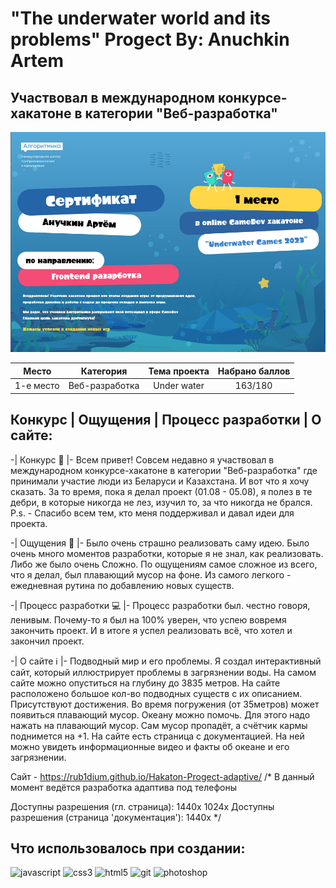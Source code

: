 # "The underwater world and its problems" Progect By: Anuchkin Artem

## Участвовал в международном конкурсе-хакатоне в категории "Веб-разработка"

<img src="assets/dip.jpg">

| Место         | Категория          | Тема проекта | Набрано баллов |
|:-------------:|:------------------:|:------------:|:--------------:|
| 1-e место     | Веб-разработка     | Under water  | 163/180        |

## Конкурс | Ощущения | Процесс разработки | О сайте:

-| Конкурс 👾 |-
Всем привет! Совсем недавно я участвовал в международном конкурсе-хакатоне в категории "Веб-разработка" где принимали участие люди из Беларуси и Казахстана. И вот что я хочу сказать. За то время, пока я делал проект (01.08 - 05.08), я полез в те дебри, в которые никогда не лез, изучил то, за что никогда не брался. P.s. - Спасибо всем тем, кто меня поддерживал и давал идеи для проекта.

-| Ощущения 🤯 |-
Было очень страшно реализовать саму идею. Было очень много моментов разработки, которые я не знал, как реализовать. Либо же было очень
Сложно. По ощущениям самое сложное из всего, что я делал, был плавающий мусор на фоне. Из самого легкого - ежедневная рутина по добавлению новых существ.

-| Процесс разработки 💻 |-
Процесс разработки был. честно говоря, ленивым. Почему-то я был на 100% уверен, что успею вовремя закончить проект. И в итоге я успел реализовать всё, что хотел и закончил проект.


-| О сайте ℹ️ |-
Подводный мир и его проблемы. Я создал интерактивный сайт, который иллюстрирует проблемы в загрязнении воды. На самом сайте можно опуститься на глубину до 3835 метров. На сайте расположено большое кол-во подводных существ с их описанием. Присутствуют достижения. Во время погружения (от 35метров) может появиться плавающий мусор. Океану можно помочь. Для этого надо нажать на плавающий мусор. Сам мусор пропадёт, а счётчик кармы поднимется на +1. На сайте есть страница с документацией. На ней можно увидеть информационные видео и факты об океане и его загрязнении.

Сайт - https://rub1dium.github.io/Hakaton-Progect-adaptive/
/*
  В данный момент ведётся разработка адаптива под телефоны

  Доступны разрешения (гл. страница): 1440x 1024x
  Доступны разрешения (страница 'документация'): 1440x
*/

## Что использовалось при создании:

<div>
  <img src="https://github.com/Rub1dium/Hakaton-Progect/blob/main/assets/js.svg" width="60" height="60" alt="javascript" title="javascript">
  <img src="https://github.com/Rub1dium/Hakaton-Progect/blob/main/assets/css.svg" width="60" height="60" alt="css3" title="css3">
  <img src="https://github.com/Rub1dium/Hakaton-Progect/blob/main/assets/html.svg" width="60" height="60" alt="html5" title="html5">
  <img src="https://github.com/Rub1dium/Hakaton-Progect/blob/main/assets/git.svg" width="60" height="60" alt="git" title="git">
  <img src="https://github.com/Rub1dium/Hakaton-Progect/blob/main/assets/photoshop.svg" width="60" height="60" alt="photoshop" title="photoshop">
</div>
